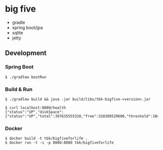 big five
========
- gradle
- spring boot/jpa
- sqlite
- jetty


## Development

### Spring Boot
```
$ ./gradlew bootRun
```
### Build & Run
```
$ ./gradlew build && java -jar build/libs/tbk-bigfive-<version>.jar
```

```
$ curl localhost:8080/health
{"status":"UP","diskSpace":{"status":"UP","total":397635555328,"free":328389529600,"threshold":10485760}}}
```

### Docker
```
$ docker build -t tbk/bigfiveforlife .
$ docker run -t -i -p 8080:8080 tbk/bigfiveforlife
```